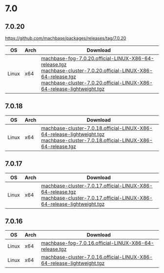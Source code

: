 # 7.0

## 7.0.20

https://github.com/machbase/packages/releases/tag/7.0.20

|OS|Arch|Download|
|--|--|--|
|Linux|x64|[machbase-fog-7.0.20.official-LINUX-X86-64-release.tgz](https://github.com/machbase/packages/releases/download/7.0.20/machbase-fog-7.0.20.official-LINUX-X86-64-release.tgz)<br>[machbase-cluster-7.0.20.official-LINUX-X86-64-release.tgz](https://github.com/machbase/packages/releases/download/7.0.20/machbase-cluster-7.0.20.official-LINUX-X86-64-release.tgz)<br>[machbase-cluster-7.0.20.official-LINUX-X86-64-release-lightweight.tgz](https://github.com/machbase/packages/releases/download/7.0.20/machbase-cluster-7.0.20.official-LINUX-X86-64-release-lightweight.tgz)|

## 7.0.18

|OS|Arch|Download|
|--|--|--|
|Linux|x64|[machbase-cluster-7.0.18.official-LINUX-X86-64-release-lightweight.tgz](https://github.com/machbase/packages/releases/download/7.0.18/machbase-cluster-7.0.18.official-LINUX-X86-64-release-lightweight.tgz)<br>[machbase-cluster-7.0.18.official-LINUX-X86-64-release.tgz](https://github.com/machbase/packages/releases/download/7.0.18/machbase-cluster-7.0.18.official-LINUX-X86-64-release.tgz)|


## 7.0.17

|OS|Arch|Download|
|--|--|--|
|Linux|x64| [machbase-cluster-7.0.17.official-LINUX-X86-64-release.tgz](https://github.com/machbase/packages/releases/download/7.0.17/machbase-cluster-7.0.17.official-LINUX-X86-64-release.tgz)<br>[machbase-cluster-7.0.17.official-LINUX-X86-64-release-lightweight.tgz](https://github.com/machbase/packages/releases/download/7.0.17/machbase-cluster-7.0.17.official-LINUX-X86-64-release-lightweight.tgz)|

## 7.0.16

|OS|Arch|Download|
|--|--|--|
|Linux|x64|[machbase-fog-7.0.16.official-LINUX-X86-64-release.tgz](https://github.com/machbase/packages/releases/download/7.0.16/machbase-fog-7.0.16.official-LINUX-X86-64-release.tgz)|
|Linux|x64|[machbase-cluster-7.0.16.official-LINUX-X86-64-release-lightweight.tgz](https://github.com/machbase/packages/releases/download/7.0.16/machbase-cluster-7.0.16.official-LINUX-X86-64-release-lightweight.tgz)|
